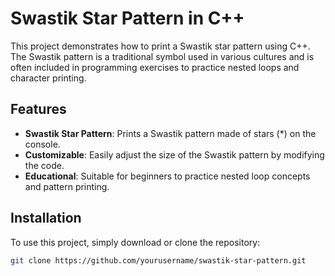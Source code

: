 # Swastik Star Pattern in C++

This project demonstrates how to print a Swastik star pattern using C++. The Swastik pattern is a traditional symbol used in various cultures and is often included in programming exercises to practice nested loops and character printing.

## Features

- **Swastik Star Pattern**: Prints a Swastik pattern made of stars (*) on the console.
- **Customizable**: Easily adjust the size of the Swastik pattern by modifying the code.
- **Educational**: Suitable for beginners to practice nested loop concepts and pattern printing.

## Installation

To use this project, simply download or clone the repository:

```bash
git clone https://github.com/yourusername/swastik-star-pattern.git
